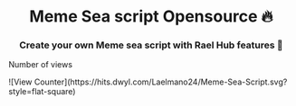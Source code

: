 <h1 align="center">Meme Sea script Opensource 🔥</h1>
<h3 align="center">Create your own Meme sea script with Rael Hub features 🗿</h3>

<p align="left">Number of views</p>
![View Counter](https://hits.dwyl.com/Laelmano24/Meme-Sea-Script.svg?style=flat-square)